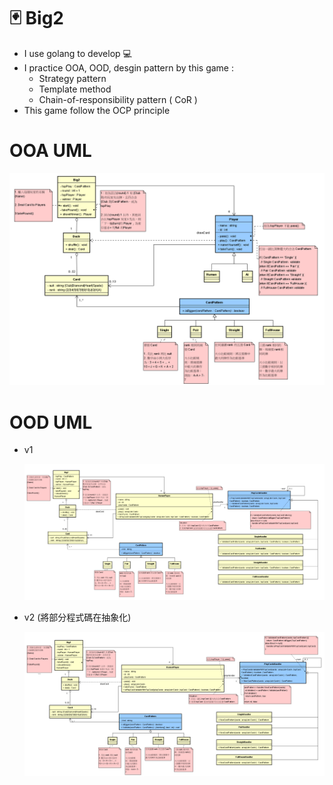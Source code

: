 # :black_joker: Big2 
- I use golang to develop :computer:
- I practice OOA, OOD, desgin pattern by this game :
  - Strategy pattern
  - Template method
  - Chain-of-responsibility pattern ( CoR ) 
- This game follow the OCP principle

# OOA UML
![OOA UML](https://github.com/jasonLuFa/Big2/blob/main/big2%20OOA.png)

# OOD UML
- v1

  ![OOD-v1 UML](https://github.com/jasonLuFa/Big2/blob/main/big2%20OOD.png)

- v2 (將部分程式碼在抽象化)

  ![OOD-v2 UML](https://github.com/jasonLuFa/Big2/blob/main/big2%20OOD-2.png)
